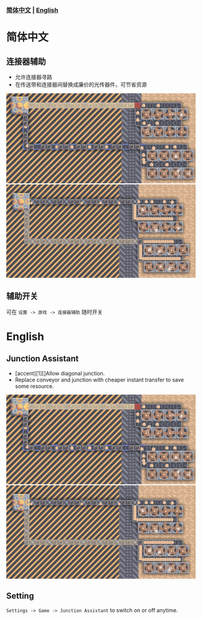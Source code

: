 ### [简体中文](#简体中文) | [English](#English)

# 简体中文

## 连接器辅助
* 允许连接器寻路
* 在传送带和连接器间替换成廉价的光传器件，可节省资源
<img width="512" src="./.github/images/conveyor.png" alt=""/>
<img width="512" src="./.github/images/junction.png" alt=""/>

## 辅助开关
可在 ```设置 -> 游戏 -> 连接器辅助``` 随时开关

# English

## Junction Assistant
* [accent][1][]Allow diagonal junction.
* Replace conveyor and junction with cheaper instant transfer to save some resource.
<img width="512" src="./.github/images/conveyor.png" alt=""/>
<img width="512" src="./.github/images/junction.png" alt=""/>

## Setting
```Settings -> Game -> Junction Assistant``` to switch on or off anytime.
